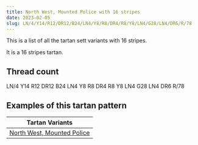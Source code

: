 ```yaml
---
title: North West, Mounted Police with 16 stripes
date: 2023-02-05
slug: LN/4/Y14/R12/DR12/B24/LN4/Y8/R8/DR4/R8/Y8/LN4/G28/LN4/DR6/R/78
---
```

This is a list of all the tartan sett variants with 16 stripes.

It is a 16 stripes tartan.


## Thread count
LN/4 Y14 R12 DR12 B24 LN4 Y8 R8 DR4 R8 Y8 LN4 G28 LN4 DR6 R/78

## Examples of this tartan pattern

| Tartan Variants |
|---------------|
| [North West, Mounted Police](/variants/ln/4/y14/r12/dr12/b24/ln4/y8/r8/dr4/r8/y8/ln4/g28/ln4/dr6/r/78-b5480b0-dr800000-g008000-lne0e0e0-rc00000-yf0c000)||
